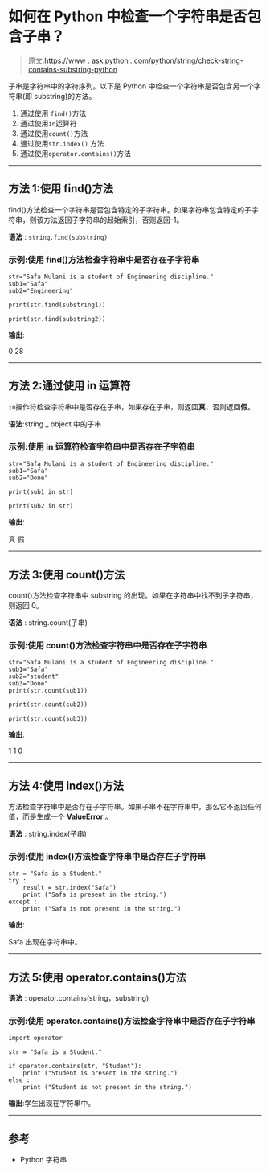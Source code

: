 # 如何在 Python 中检查一个字符串是否包含子串？

> 原文:[https://www . ask python . com/python/string/check-string-contains-substring-python](https://www.askpython.com/python/string/check-string-contains-substring-python)

子串是字符串中的字符序列。以下是 Python 中检查一个字符串是否包含另一个字符串(即 substring)的方法。

1.  通过使用 `find()`方法
2.  通过使用`in`运算符
3.  通过使用`count()`方法
4.  通过使用`str.index()` 方法
5.  通过使用`operator.contains()`方法

* * *

## 方法 1:使用 find()方法

find()方法检查一个字符串是否包含特定的子字符串。如果字符串包含特定的子字符串，则该方法返回子字符串的起始索引，否则返回-1。

**语法** : `string.find(substring)`

### 示例:使用 find()方法检查字符串中是否存在子字符串

```
str="Safa Mulani is a student of Engineering discipline." 
sub1="Safa" 
sub2="Engineering" 

print(str.find(substring1)) 

print(str.find(substring2))

```

**输出**:

0
28

* * *

## 方法 2:通过使用 in 运算符

`in`操作符检查字符串中是否存在子串，如果存在子串，则返回**真**，否则返回**假**。

**语法**:string _ object 中的子串

### 示例:使用 in 运算符检查字符串中是否存在子字符串

```
str="Safa Mulani is a student of Engineering discipline." 
sub1="Safa" 
sub2="Done" 

print(sub1 in str) 

print(sub2 in str)

```

**输出**:

真
假

* * *

## 方法 3:使用 count()方法

count()方法检查字符串中 substring 的出现。如果在字符串中找不到子字符串，则返回 0。

**语法** : string.count(子串)

### 示例:使用 count()方法检查字符串中是否存在子字符串

```
str="Safa Mulani is a student of Engineering discipline." 
sub1="Safa" 
sub2="student" 
sub3="Done"
print(str.count(sub1)) 

print(str.count(sub2))

print(str.count(sub3))

```

**输出**:

1
1
0

* * *

## 方法 4:使用 index()方法

方法检查字符串中是否存在子字符串。如果子串不在字符串中，那么它不返回任何值，而是生成一个 **ValueError** 。

**语法** : string.index(子串)

### 示例:使用 index()方法检查字符串中是否存在子字符串

```
str = "Safa is a Student."
try :  
    result = str.index("Safa") 
    print ("Safa is present in the string.") 
except : 
    print ("Safa is not present in the string.") 

```

**输出**:

Safa 出现在字符串中。

* * *

## 方法 5:使用 operator.contains()方法

**语法** : operator.contains(string，substring)

### 示例:使用 operator.contains()方法检查字符串中是否存在子字符串

```
import operator 

str = "Safa is a Student."

if operator.contains(str, "Student"): 
    print ("Student is present in the string.") 
else : 
    print ("Student is not present in the string.")  

```

**输出**:学生出现在字符串中。

* * *

## 参考

*   Python 字符串